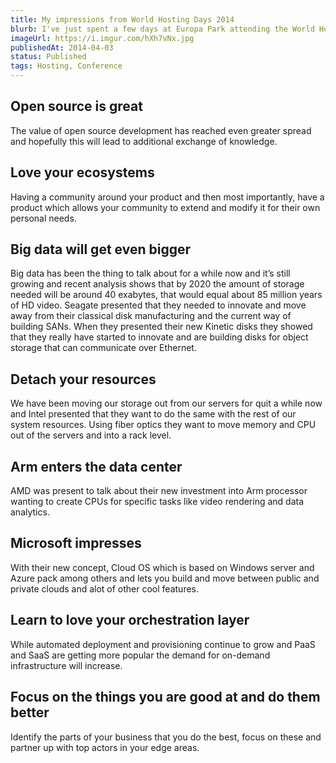 ```yaml
---
title: My impressions from World Hosting Days 2014
blurb: I've just spent a few days at Europa Park attending the World Hosting days. The days were filled with interesting talks and I'll try to summarize the major themes in this post.
imageUrl: https://i.imgur.com/hXh7vNx.jpg
publishedAt: 2014-04-03
status: Published
tags: Hosting, Conference
---
```


## Open source is great

The value of open source development has reached even greater spread and hopefully this will lead to additional exchange of knowledge.

## Love your ecosystems

Having a community around your product and then most importantly, have a product which allows your community to extend and modify it for their own personal needs.

## Big data will get even bigger

Big data has been the thing to talk about for a while now and it’s still growing and recent analysis shows that by 2020 the amount of storage needed will be around 40 exabytes, that would equal about 85 million years of HD video.
Seagate presented that they needed to innovate and move away from their classical disk manufacturing and the current way of building SANs. When they presented their new Kinetic disks they showed that they really have started to innovate and are building disks for object storage that can communicate over Ethernet.

## Detach your resources

We have been moving our storage out from our servers for quit a while now and Intel presented that they want to do the same with the rest of our system resources. Using fiber optics they want to move memory and CPU out of the servers and into a rack level.

## Arm enters the data center

AMD was present to talk about their new investment into Arm processor wanting to create CPUs for specific tasks like video rendering and data analytics.

## Microsoft impresses

With their new concept, Cloud OS which is based on Windows server and Azure pack among others and lets you build and move between public and private clouds and alot of other cool features.

## Learn to love your orchestration layer

While automated deployment and provisioning continue to grow and PaaS and SaaS are getting more popular the demand for on-demand infrastructure will increase.

## Focus on the things you are good at and do them better

Identify the parts of your business that you do the best, focus on these and partner up with top actors in your edge areas.

